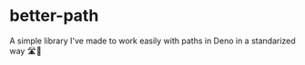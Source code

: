 # better-path
A simple library I've made to work easily with paths in Deno in a standarized way 🛣️🦕
